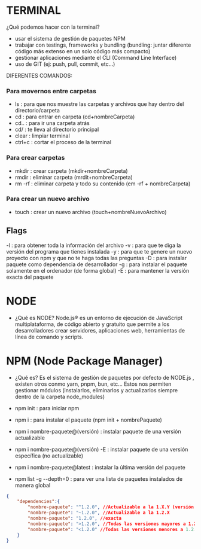 # TERMINAL

¿Qué podemos hacer con la terminal?
- usar el sistema de gestión de paquetes NPM
- trabajar con testings, frameworks y bundling (bundling: juntar diferente código más extenso en un solo código más compacto)
- gestionar aplicaciones mediante el CLI (Command Line Interface)
- uso de GIT (ej: push, pull, commit, etc...)

DIFERENTES COMANDOS:

### Para movernos entre carpetas
- ls : para que nos muestre las carpetas y archivos que hay dentro del directorio/carpeta
- cd : para entrar en carpeta (cd+nombreCarpeta)
- cd.. : para ir una carpeta atrás
- cd/ : te lleva al directorio principal
- clear : limpiar terminal
- ctrl+c : cortar el proceso de la terminal

### Para crear carpetas
- mkdir : crear carpeta (mkdir+nombreCarpeta)
- rmdir : eliminar carpeta (mrdit+nombreCarpeta)
- rm -rf : eliminar carpeta y todo su contenido (em -rf + nombreCarpeta)

### Para crear un nuevo archivo
- touch : crear un nuevo archivo (touch+nombreNuevoArchivo)

## Flags
-l : para obtener toda la información del archivo
-v : para que te diga la versión del programa que tienes instalada
-y : para que te genere un nuevo proyecto con npm y que no te haga todas las preguntas
-D : para instalar paquete como dependencia de desarrollador
-g : para instalar el paquete solamente en el ordenador (de forma global)
-E : para mantener la versión exacta del paquete


# NODE
- ¿Qué es NODE?
Node.js® es un entorno de ejecución de JavaScript multiplataforma, de código abierto y gratuito que permite a los desarrolladores crear servidores, aplicaciones web, herramientas de línea de comando y scripts.

# NPM (Node Package Manager)
- ¿Qué es?
Es el sistema de gestión de paquetes por defecto de NODE.js , existen otros conmo yarn, pnpm, bun, etc... Estos nos permiten gestionar módulos (instalarlos, eliminarlos y actualizarlos siempre dentro de la carpeta node_modules)

- npm init : para iniciar npm
- npm i : para instalar el paquete (npm init + nombrePaquete)
- npm i nombre-paquete@(versión) : instalar paquete de una versión actualizable
- npm i nombre-paquete@(versión) -E : instalar paquete de una versión específica (no actualizable)
- npm i nombre-paquete@latest : instalar la última versión del paquete
- npm list -g --depth=0 : para ver una lista de paquetes instalados de manera global 

```json
{
    "dependencies":{
        "nombre-paquete": "^1.2.0", //Actualizable a la 1.X.Y (versión por defecto)
        "nombre-paquete": "~1.2.0", //Actualizable a la 1.2.X
        "nombre-paquete": "1.2.0", //exacta
        "nombre-paquete": ">1.2.0", //Todas las versiones mayores a 1.2.0
        "nombre-paquete": "<1.2.0" //Todas las versiones menores a 1.2.0
    }
}
```





